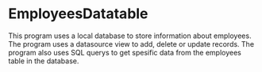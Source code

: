# EmployeesDatatable
This program uses a local database to store information about employees. The program uses a datasource view to add, delete or update records.  The program also uses SQL querys to get spesific data from the employees table in the database.
